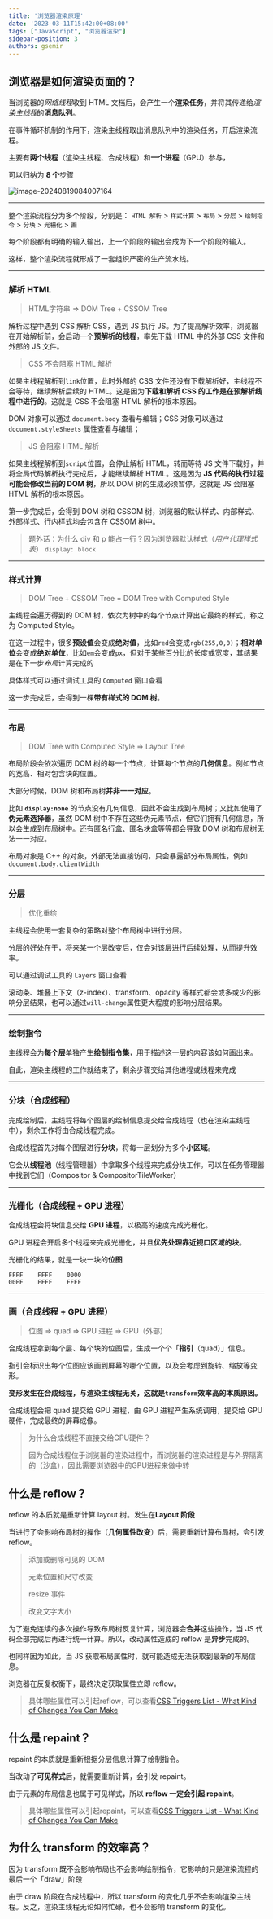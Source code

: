 ```yaml
---
title: '浏览器渲染原理'
date: '2023-03-11T15:42:00+08:00'
tags: ["JavaScript", "浏览器渲染"]
sidebar-position: 3
authors: gsemir
---
```



## 浏览器是如何渲染页面的？

当浏览器的*网络线程*收到 HTML 文档后，会产生一个**渲染任务**，并将其传递给*渲染主线程*的**消息队列**。

在事件循环机制的作用下，渲染主线程取出消息队列中的渲染任务，开启渲染流程。

主要有**两个线程**（渲染主线程、合成线程）和**一个进程**（GPU）参与，

可以归纳为 **8 个**步骤

![image-20240819084007164](./images/browserrender.png)

-------

整个渲染流程分为多个阶段，分别是： `HTML 解析` > `样式计算` > `布局` > `分层` > `绘制指令` > `分块` >  `光栅化` > `画`

每个阶段都有明确的输入输出，上一个阶段的输出会成为下一个阶段的输入。

这样，整个渲染流程就形成了一套组织严密的生产流水线。

-------

### 解析 HTML

> HTML字符串 => DOM Tree + CSSOM Tree

解析过程中遇到 CSS 解析 CSS，遇到 JS 执行 JS。为了提高解析效率，浏览器在开始解析前，会启动一个**预解析的线程**，率先下载 HTML 中的外部 CSS 文件和外部的 JS 文件。

> CSS 不会阻塞 HTML 解析

如果主线程解析到`link`位置，此时外部的 CSS 文件还没有下载解析好，主线程不会等待，继续解析后续的 HTML。这是因为**下载和解析 CSS 的工作是在预解析线程中进行的**。这就是 CSS 不会阻塞 HTML 解析的根本原因。

DOM 对象可以通过 `document.body` 查看与编辑；CSS 对象可以通过 `document.styleSheets` 属性查看与编辑；

> JS 会阻塞 HTML 解析

如果主线程解析到`script`位置，会停止解析 HTML，转而等待 JS 文件下载好，并将全局代码解析执行完成后，才能继续解析 HTML。这是因为 **JS 代码的执行过程可能会修改当前的 DOM 树**，所以 DOM 树的生成必须暂停。这就是 JS 会阻塞 HTML 解析的根本原因。

第一步完成后，会得到 DOM 树和 CSSOM 树，浏览器的默认样式、内部样式、外部样式、行内样式均会包含在 CSSOM 树中。

> 题外话：为什么 div 和 p 能占一行？因为浏览器默认样式（*用户代理样式表*） `display: block`

-------

### 样式计算

> DOM Tree + CSSOM Tree = DOM Tree with Computed Style

主线程会遍历得到的 DOM 树，依次为树中的每个节点计算出它最终的样式，称之为 Computed Style。

在这一过程中，很多**预设值**会变成**绝对值**，比如`red`会变成`rgb(255,0,0)`；**相对单位**会变成**绝对单位**，比如`em`会变成`px`，但对于某些百分比的长度或宽度，其结果是在下一步*布局*计算完成的

具体样式可以通过调试工具的 `Computed` 窗口查看

这一步完成后，会得到一棵**带有样式的 DOM 树**。

--------

### 布局

> DOM Tree with Computed Style => Layout Tree

布局阶段会依次遍历 DOM 树的每一个节点，计算每个节点的**几何信息**。例如节点的宽高、相对包含块的位置。

大部分时候，DOM 树和布局树**并非一一对应**。

比如 **`display:none`** 的节点没有几何信息，因此不会生成到布局树；又比如使用了**伪元素选择器**，虽然 DOM 树中不存在这些伪元素节点，但它们拥有几何信息，所以会生成到布局树中。还有匿名行盒、匿名块盒等等都会导致 DOM 树和布局树无法一一对应。

布局对象是 C++ 的对象，外部无法直接访问，只会暴露部分布局属性，例如 `document.body.clientWidth`

-----------

### 分层

> 优化重绘

主线程会使用一套复杂的策略对整个布局树中进行分层。

分层的好处在于，将来某一个层改变后，仅会对该层进行后续处理，从而提升效率。

可以通过调试工具的 `Layers` 窗口查看

滚动条、堆叠上下文（z-index）、transform、opacity 等样式都会或多或少的影响分层结果，也可以通过`will-change`属性更大程度的影响分层结果。

---------

### 绘制指令

主线程会为**每个层**单独产生**绘制指令集**，用于描述这一层的内容该如何画出来。

自此，渲染主线程的工作就结束了，剩余步骤交给其他进程或线程来完成

------

### 分块（合成线程）

完成绘制后，主线程将每个图层的绘制信息提交给合成线程（也在渲染主线程中），剩余工作将由合成线程完成。

合成线程首先对每个图层进行**分块**，将每一层划分为多个**小区域**。

它会从**线程池**（线程管理器）中拿取多个线程来完成分块工作。可以在任务管理器中找到它们（Compositor & CompositorTileWorker）

----

### 光栅化（合成线程 + GPU 进程）

合成线程会将块信息交给 **GPU 进程**，以极高的速度完成光栅化。

GPU 进程会开启多个线程来完成光栅化，并且**优先处理靠近视口区域的块**。

光栅化的结果，就是一块一块的**位图**

```
FFFF	FFFF	0000
00FF	FFFF	FFFF
```

---------

### 画（合成线程 + GPU 进程）

> 位图 => quad => GPU 进程 => GPU（外部）

合成线程拿到每个层、每个块的位图后，生成一个个「**指引**（quad）」信息。

指引会标识出每个位图应该画到屏幕的哪个位置，以及会考虑到旋转、缩放等变形。

**变形发生在合成线程，与渲染主线程无关，这就是`transform`效率高的本质原因。**

合成线程会把 quad 提交给 GPU 进程，由 GPU 进程产生系统调用，提交给 GPU 硬件，完成最终的屏幕成像。

> 为什么合成线程不直接交给GPU硬件？
>
> 因为合成线程位于浏览器的渲染进程中，而浏览器的渲染进程是与外界隔离的（沙盒），因此需要浏览器中的GPU进程来做中转

## 什么是 reflow？

reflow 的本质就是重新计算 layout 树。发生在**Layout 阶段**

当进行了会影响布局树的操作（**几何属性改变**）后，需要重新计算布局树，会引发 reflow。

> 添加或删除可见的 DOM
>
> 元素位置和尺寸改变
>
> resize 事件
>
> 改变文字大小

为了避免连续的多次操作导致布局树反复计算，浏览器会**合并**这些操作，当 JS 代码全部完成后再进行统一计算。所以，改动属性造成的 reflow 是**异步**完成的。

也同样因为如此，当 JS 获取布局属性时，就可能造成无法获取到最新的布局信息。

浏览器在反复权衡下，最终决定获取属性立即 reflow。

>  具体哪些属性可以引起reflow，可以查看[CSS Triggers List - What Kind of Changes You Can Make](https://csstriggers.com/)

## 什么是 repaint？

repaint 的本质就是重新根据分层信息计算了绘制指令。

当改动了**可见样式**后，就需要重新计算，会引发 repaint。

由于元素的布局信息也属于可见样式，所以 **reflow 一定会引起 repaint**。

>  具体哪些属性可以引起repaint，可以查看[CSS Triggers List - What Kind of Changes You Can Make](https://csstriggers.com/)

## 为什么 transform 的效率高？

因为 transform 既不会影响布局也不会影响绘制指令，它影响的只是渲染流程的最后一个「draw」阶段

由于 draw 阶段在合成线程中，所以 transform 的变化几乎不会影响渲染主线程。反之，渲染主线程无论如何忙碌，也不会影响 transform 的变化。
